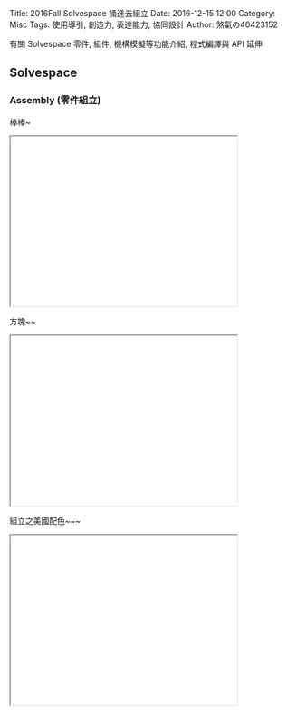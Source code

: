 Title: 2016Fall Solvespace 捅進去組立
Date: 2016-12-15 12:00
Category: Misc
Tags: 使用導引, 創造力, 表達能力, 協同設計
Author: 煞氣の40423152

有關 Solvespace 零件, 組件, 機構模擬等功能介紹, 程式編譯與 API 延伸

<!-- PELICAN_END_SUMMARY -->

## Solvespace


###  Assembly (零件組立)
棒棒~

<iframe src="./../data/barbar~.html" width="400" height="300"></iframe>

方塊~~

<iframe src="./../data/blockkkk~.html" width="400" height="300"></iframe>

組立之美國配色~~~

<iframe src="./../data/xmas~.html" width="400" height="300"></iframe>